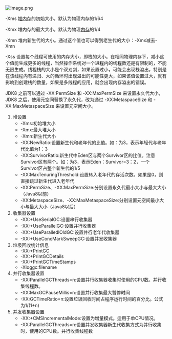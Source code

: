 ![image.png](https://gitee.com/ycfan/images/raw/master/img/20231218101846.png)

-Xms [堆内存](https://so.csdn.net/so/search?q=%E5%A0%86%E5%86%85%E5%AD%98&spm=1001.2101.3001.7020)的初始大小，默认为物理内存的1/64

-Xmx 堆内存的最大大小，默认为物理[内存](https://so.csdn.net/so/search?q=%E5%86%85%E5%AD%98&spm=1001.2101.3001.7020)的1/4

-Xmn 堆内新生代的大小。通过这个值也可以得到老生代的大小：-Xmx减去-Xmn

-Xss 设置每个线程可使用的内存大小，即栈的大小。在相同物理内存下，减小这个值能生成更多的线程，当然操作系统对一个进程内的线程数还是有限制的，不能无限生成。线程栈的大小是个双刃剑，如果设置过小，可能会出现栈溢出，特别是在该线程内有递归、大的循环时出现溢出的可能性更大，如果该值设置过大，就有影响到创建栈的数量，如果是多线程的应用，就会出现内存溢出的错误。

JDK8 之前可以通过 -XX:PermSize 和 -XX:MaxPermSize 来设置永久代大小，JDK8 之后，使用元空间替换了永久代，改为通过 -XX:MetaspaceSize 和 -XX:MaxMetaspaceSize 来设置元空间大小。

1. 堆设置
    - -Xms:初始堆大小
    - -Xmx:最大堆大小
    - -Xmn:新生代大小
    - -XX:NewRatio:设置新生代和老年代的比值。如：为3，表示年轻代与老年代比值为1：3
    - -XX:SurvivorRatio:新生代中Eden区与两个Survivor区的比值。注意Survivor区有两个。如：为3，表示Eden：Survivor=3：2，一个Survivor区占整个新生代的1/5  
    - -XX:MaxTenuringThreshold:设置转入老年代的存活次数。如果是0，则直接跳过新生代进入老年代
    - -XX:PermSize、-XX:MaxPermSize:分别设置永久代最小大小与最大大小（Java8以前）
    - -XX:MetaspaceSize、-XX:MaxMetaspaceSize:分别设置元空间最小大小与最大大小（Java8以后）
2. 收集器设置
    - -XX:+UseSerialGC:设置串行收集器
    - -XX:+UseParallelGC:设置并行收集器
    - -XX:+UseParalledlOldGC:设置并行老年代收集器
    - -XX:+UseConcMarkSweepGC:设置并发收集器
3. 垃圾回收统计信息
    - -XX:+PrintGC
    - -XX:+PrintGCDetails
    - -XX:+PrintGCTimeStamps
    - -Xloggc:filename
4. 并行收集器设置
    - -XX:ParallelGCThreads=n:设置并行收集器收集时使用的CPU数。并行收集线程数。
    - -XX:MaxGCPauseMillis=n:设置并行收集最大暂停时间
    - -XX:GCTimeRatio=n:设置垃圾回收时间占程序运行时间的百分比。公式为1/(1+n)
5. 并发收集器设置
    - -XX:+CMSIncrementalMode:设置为增量模式。适用于单CPU情况。
    - -XX:ParallelGCThreads=n:设置并发收集器新生代收集方式为并行收集时，使用的CPU数。并行收集线程数